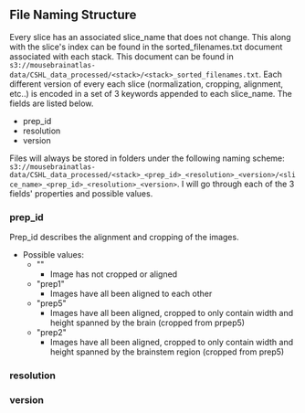## File Naming Structure

Every slice has an associated slice_name that does not change. This along with the slice's index can be found in the sorted_filenames.txt document associated with each stack. This document can be found in `s3://mousebrainatlas-data/CSHL_data_processed/<stack>/<stack>_sorted_filenames.txt`. Each different version of every each slice (normalization, cropping, alignment, etc..) is encoded in a set of 3 keywords appended to each slice_name. The fields are listed below.
- prep_id
- resolution
- version

Files will always be stored in folders under the following naming scheme: `s3://mousebrainatlas-data/CSHL_data_processed/<stack>_<prep_id>_<resolution>_<version>/<slice_name>_<prep_id>_<resolution>_<version>`. I will go through each of the 3 fields' properties and possible values.


### prep_id
Prep_id describes the alignment and cropping of the images.

- Possible values:
  - ""
      - Image has not cropped or aligned
  - "prep1"
      - Images have all been aligned to each other
  - "prep5"
      - Images have all been aligned, cropped to only contain width and height spanned by the brain (cropped from prpep5)
  - "prep2"
      - Images have all been aligned, cropped to only contain width and height spanned by the brainstem region (cropped from prep5)
  
### resolution




### version



